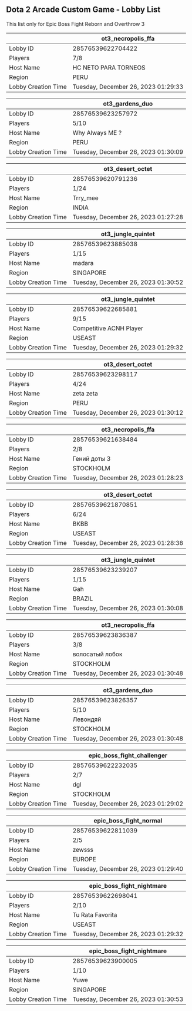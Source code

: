## Dota 2 Arcade Custom Game - Lobby List

This list only for Epic Boss Fight Reborn and Overthrow 3

|  | ot3_necropolis_ffa |
| ------ | ------ |
| Lobby ID | 28576539622704422 |
| Players | 7/8 |
| Host Name | HC NETO PARA TORNEOS |
| Region | PERU |
| Lobby Creation Time | Tuesday, December 26, 2023 01:29:33 |


|  | ot3_gardens_duo |
| ------ | ------ |
| Lobby ID | 28576539623257972 |
| Players | 5/10 |
| Host Name | Why Always ME ? |
| Region | PERU |
| Lobby Creation Time | Tuesday, December 26, 2023 01:30:09 |


|  | ot3_desert_octet |
| ------ | ------ |
| Lobby ID | 28576539620791236 |
| Players | 1/24 |
| Host Name | Trry_mee |
| Region | INDIA |
| Lobby Creation Time | Tuesday, December 26, 2023 01:27:28 |


|  | ot3_jungle_quintet |
| ------ | ------ |
| Lobby ID | 28576539623885038 |
| Players | 1/15 |
| Host Name | madara |
| Region | SINGAPORE |
| Lobby Creation Time | Tuesday, December 26, 2023 01:30:52 |


|  | ot3_jungle_quintet |
| ------ | ------ |
| Lobby ID | 28576539622685881 |
| Players | 9/15 |
| Host Name | Competitive ACNH Player |
| Region | USEAST |
| Lobby Creation Time | Tuesday, December 26, 2023 01:29:32 |


|  | ot3_desert_octet |
| ------ | ------ |
| Lobby ID | 28576539623298117 |
| Players | 4/24 |
| Host Name | zeta zeta |
| Region | PERU |
| Lobby Creation Time | Tuesday, December 26, 2023 01:30:12 |


|  | ot3_necropolis_ffa |
| ------ | ------ |
| Lobby ID | 28576539621638484 |
| Players | 2/8 |
| Host Name | Гений доты 3 |
| Region | STOCKHOLM |
| Lobby Creation Time | Tuesday, December 26, 2023 01:28:23 |


|  | ot3_desert_octet |
| ------ | ------ |
| Lobby ID | 28576539621870851 |
| Players | 6/24 |
| Host Name | BKBB |
| Region | USEAST |
| Lobby Creation Time | Tuesday, December 26, 2023 01:28:38 |


|  | ot3_jungle_quintet |
| ------ | ------ |
| Lobby ID | 28576539623239207 |
| Players | 1/15 |
| Host Name | Gah |
| Region | BRAZIL |
| Lobby Creation Time | Tuesday, December 26, 2023 01:30:08 |


|  | ot3_necropolis_ffa |
| ------ | ------ |
| Lobby ID | 28576539623836387 |
| Players | 3/8 |
| Host Name | волосатый лобок |
| Region | STOCKHOLM |
| Lobby Creation Time | Tuesday, December 26, 2023 01:30:48 |


|  | ot3_gardens_duo |
| ------ | ------ |
| Lobby ID | 28576539623826357 |
| Players | 5/10 |
| Host Name | Левондяй |
| Region | STOCKHOLM |
| Lobby Creation Time | Tuesday, December 26, 2023 01:30:48 |


|  | epic_boss_fight_challenger |
| ------ | ------ |
| Lobby ID | 28576539622232035 |
| Players | 2/7 |
| Host Name | dgl |
| Region | STOCKHOLM |
| Lobby Creation Time | Tuesday, December 26, 2023 01:29:02 |


|  | epic_boss_fight_normal |
| ------ | ------ |
| Lobby ID | 28576539622811039 |
| Players | 2/5 |
| Host Name | zewsss |
| Region | EUROPE |
| Lobby Creation Time | Tuesday, December 26, 2023 01:29:40 |


|  | epic_boss_fight_nightmare |
| ------ | ------ |
| Lobby ID | 28576539622698041 |
| Players | 2/10 |
| Host Name | Tu Rata Favorita |
| Region | USEAST |
| Lobby Creation Time | Tuesday, December 26, 2023 01:29:32 |


|  | epic_boss_fight_nightmare |
| ------ | ------ |
| Lobby ID | 28576539623900005 |
| Players | 1/10 |
| Host Name | Yuwe |
| Region | SINGAPORE |
| Lobby Creation Time | Tuesday, December 26, 2023 01:30:53 |


